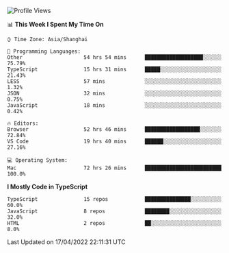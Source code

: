 <!--START_SECTION:waka-->
![Profile Views](http://img.shields.io/badge/Profile%20Views-0-blue)

📊 **This Week I Spent My Time On** 

```text
⌚︎ Time Zone: Asia/Shanghai

💬 Programming Languages: 
Other                    54 hrs 54 mins      ███████████████████░░░░░░   75.79% 
TypeScript               15 hrs 31 mins      █████░░░░░░░░░░░░░░░░░░░░   21.43% 
LESS                     57 mins             ░░░░░░░░░░░░░░░░░░░░░░░░░   1.32% 
JSON                     32 mins             ░░░░░░░░░░░░░░░░░░░░░░░░░   0.75% 
JavaScript               18 mins             ░░░░░░░░░░░░░░░░░░░░░░░░░   0.42%

🔥 Editors: 
Browser                  52 hrs 46 mins      ██████████████████░░░░░░░   72.84% 
VS Code                  19 hrs 40 mins      ██████░░░░░░░░░░░░░░░░░░░   27.16%

💻 Operating System: 
Mac                      72 hrs 26 mins      █████████████████████████   100.0%

```

**I Mostly Code in TypeScript** 

```text
TypeScript               15 repos            ███████████████░░░░░░░░░░   60.0% 
JavaScript               8 repos             ████████░░░░░░░░░░░░░░░░░   32.0% 
HTML                     2 repos             ██░░░░░░░░░░░░░░░░░░░░░░░   8.0%

```



 Last Updated on 17/04/2022 22:11:31 UTC
<!--END_SECTION:waka-->
